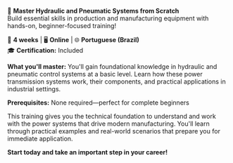 🚀 **Master Hydraulic and Pneumatic Systems from Scratch**  
Build essential skills in production and manufacturing equipment with hands-on, beginner-focused training!

📅 **4 weeks** | 🖥 **Online** | 🌐 **Portuguese (Brazil)**  
🎓 **Certification:** Included

**What you'll master:**
You'll gain foundational knowledge in hydraulic and pneumatic control systems at a basic level. Learn how these power transmission systems work, their components, and practical applications in industrial settings.

**Prerequisites:**
None required—perfect for complete beginners

This training gives you the technical foundation to understand and work with the power systems that drive modern manufacturing. You'll learn through practical examples and real-world scenarios that prepare you for immediate application.

**Start today and take an important step in your career!**